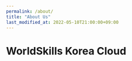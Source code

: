 ```yaml
---
permalink: /about/
title: "About Us"
last_modified_at: 2022-05-10T21:00:00+09:00
---
```


# WorldSkills Korea Cloud

